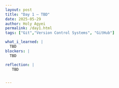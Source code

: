 ```yaml
---
layout: post
title: "Day 1 – TBD"
date: 2025-05-29
author: Holy Agyei
permalink: /day1.html
tags: ["Git","Version Control Systems", "GitHub"]

what_i_learned: |
  TBD
blockers: |
  TBD

reflection: |
   TBD


---
```


